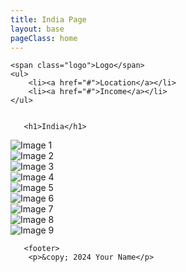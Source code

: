 ```yaml
---
title: India Page
layout: base
pageClass: home
---
```




    <span class="logo">Logo</span>
    <ul>
        <li><a href="#">Location</a></li>
        <li><a href="#">Income</a></li>
    </ul>

  
       <h1>India</h1>
       
  
  <div class="grid-container">
    <!-- Row 1 -->
    <div class="grid-item">
        <img src="image1.jpg" alt="Image 1">
    </div>
    <div class="grid-item">
        <img src="image2.jpg" alt="Image 2">
    </div>
    <div class="grid-item">
        <img src="image3.jpg" alt="Image 3">
    </div>
    <!-- Row 2 -->
    <div class="grid-item">
        <img src="image4.jpg" alt="Image 4">
    </div>
    <div class="grid-item">
        <img src="image5.jpg" alt="Image 5">
    </div>
    <div class="grid-item">
        <img src="image6.jpg" alt="Image 6">
    </div>
    <!-- Row 3 -->
    <div class="grid-item">
        <img src="image7.jpg" alt="Image 7">
    </div>
    <div class="grid-item">
        <img src="image8.jpg" alt="Image 8">
    </div>
    <div class="grid-item">
        <img src="image9.jpg" alt="Image 9">
    </div>
</div>
    
       <footer>
        <p>&copy; 2024 Your Name</p>
  </footer>